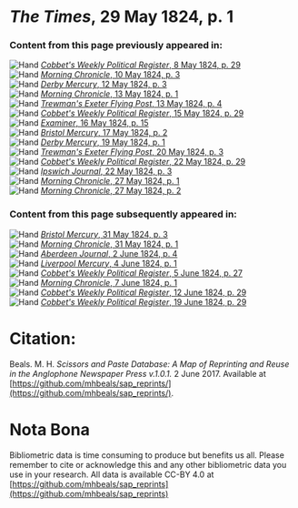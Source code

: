 # *The Times*, 29 May 1824, p. 1  
  
### Content from this page previously appeared in:  
![Hand](http://scissorsandpaste.net/wp-content/uploads/2017/06/smallhandpointer.png) [*Cobbet's Weekly Political Register*, 8 May 1824, p. 29](https://mhbeals.github.io/sap_html/Cobbet's-Weekly-Political-Register/Cobbet's-Weekly-Political-Register-8-May-1824-p-29)  
![Hand](http://scissorsandpaste.net/wp-content/uploads/2017/06/smallhandpointer.png) [*Morning Chronicle*, 10 May 1824, p. 3](https://mhbeals.github.io/sap_html/Morning-Chronicle/Morning-Chronicle-10-May-1824-p-3)  
![Hand](http://scissorsandpaste.net/wp-content/uploads/2017/06/smallhandpointer.png) [*Derby Mercury*, 12 May 1824, p. 3](https://mhbeals.github.io/sap_html/Derby-Mercury/Derby-Mercury-12-May-1824-p-3)  
![Hand](http://scissorsandpaste.net/wp-content/uploads/2017/06/smallhandpointer.png) [*Morning Chronicle*, 13 May 1824, p. 1](https://mhbeals.github.io/sap_html/Morning-Chronicle/Morning-Chronicle-13-May-1824-p-1)  
![Hand](http://scissorsandpaste.net/wp-content/uploads/2017/06/smallhandpointer.png) [*Trewman's Exeter Flying Post*, 13 May 1824, p. 4](https://mhbeals.github.io/sap_html/Trewman's-Exeter-Flying-Post/Trewman's-Exeter-Flying-Post-13-May-1824-p-4)  
![Hand](http://scissorsandpaste.net/wp-content/uploads/2017/06/smallhandpointer.png) [*Cobbet's Weekly Political Register*, 15 May 1824, p. 29](https://mhbeals.github.io/sap_html/Cobbet's-Weekly-Political-Register/Cobbet's-Weekly-Political-Register-15-May-1824-p-29)  
![Hand](http://scissorsandpaste.net/wp-content/uploads/2017/06/smallhandpointer.png) [*Examiner*, 16 May 1824, p. 15](https://mhbeals.github.io/sap_html/Examiner/Examiner-16-May-1824-p-15)  
![Hand](http://scissorsandpaste.net/wp-content/uploads/2017/06/smallhandpointer.png) [*Bristol Mercury*, 17 May 1824, p. 2](https://mhbeals.github.io/sap_html/Bristol-Mercury/Bristol-Mercury-17-May-1824-p-2)  
![Hand](http://scissorsandpaste.net/wp-content/uploads/2017/06/smallhandpointer.png) [*Derby Mercury*, 19 May 1824, p. 1](https://mhbeals.github.io/sap_html/Derby-Mercury/Derby-Mercury-19-May-1824-p-1)  
![Hand](http://scissorsandpaste.net/wp-content/uploads/2017/06/smallhandpointer.png) [*Trewman's Exeter Flying Post*, 20 May 1824, p. 3](https://mhbeals.github.io/sap_html/Trewman's-Exeter-Flying-Post/Trewman's-Exeter-Flying-Post-20-May-1824-p-3)  
![Hand](http://scissorsandpaste.net/wp-content/uploads/2017/06/smallhandpointer.png) [*Cobbet's Weekly Political Register*, 22 May 1824, p. 29](https://mhbeals.github.io/sap_html/Cobbet's-Weekly-Political-Register/Cobbet's-Weekly-Political-Register-22-May-1824-p-29)  
![Hand](http://scissorsandpaste.net/wp-content/uploads/2017/06/smallhandpointer.png) [*Ipswich Journal*, 22 May 1824, p. 3](https://mhbeals.github.io/sap_html/Ipswich-Journal/Ipswich-Journal-22-May-1824-p-3)  
![Hand](http://scissorsandpaste.net/wp-content/uploads/2017/06/smallhandpointer.png) [*Morning Chronicle*, 27 May 1824, p. 1](https://mhbeals.github.io/sap_html/Morning-Chronicle/Morning-Chronicle-27-May-1824-p-1)  
![Hand](http://scissorsandpaste.net/wp-content/uploads/2017/06/smallhandpointer.png) [*Morning Chronicle*, 27 May 1824, p. 2](https://mhbeals.github.io/sap_html/Morning-Chronicle/Morning-Chronicle-27-May-1824-p-2)  
  
### Content from this page subsequently appeared in:  
![Hand](http://scissorsandpaste.net/wp-content/uploads/2017/06/smallhandpointer.png) [*Bristol Mercury*, 31 May 1824, p. 3](https://mhbeals.github.io/sap_html/Bristol-Mercury/Bristol-Mercury-31-May-1824-p-3)  
![Hand](http://scissorsandpaste.net/wp-content/uploads/2017/06/smallhandpointer.png) [*Morning Chronicle*, 31 May 1824, p. 1](https://mhbeals.github.io/sap_html/Morning-Chronicle/Morning-Chronicle-31-May-1824-p-1)  
![Hand](http://scissorsandpaste.net/wp-content/uploads/2017/06/smallhandpointer.png) [*Aberdeen Journal*, 2 June 1824, p. 4](https://mhbeals.github.io/sap_html/Aberdeen-Journal/Aberdeen-Journal-2-June-1824-p-4)  
![Hand](http://scissorsandpaste.net/wp-content/uploads/2017/06/smallhandpointer.png) [*Liverpool Mercury*, 4 June 1824, p. 1](https://mhbeals.github.io/sap_html/Liverpool-Mercury/Liverpool-Mercury-4-June-1824-p-1)  
![Hand](http://scissorsandpaste.net/wp-content/uploads/2017/06/smallhandpointer.png) [*Cobbet's Weekly Political Register*, 5 June 1824, p. 27](https://mhbeals.github.io/sap_html/Cobbet's-Weekly-Political-Register/Cobbet's-Weekly-Political-Register-5-June-1824-p-27)  
![Hand](http://scissorsandpaste.net/wp-content/uploads/2017/06/smallhandpointer.png) [*Morning Chronicle*, 7 June 1824, p. 1](https://mhbeals.github.io/sap_html/Morning-Chronicle/Morning-Chronicle-7-June-1824-p-1)  
![Hand](http://scissorsandpaste.net/wp-content/uploads/2017/06/smallhandpointer.png) [*Cobbet's Weekly Political Register*, 12 June 1824, p. 29](https://mhbeals.github.io/sap_html/Cobbet's-Weekly-Political-Register/Cobbet's-Weekly-Political-Register-12-June-1824-p-29)  
![Hand](http://scissorsandpaste.net/wp-content/uploads/2017/06/smallhandpointer.png) [*Cobbet's Weekly Political Register*, 19 June 1824, p. 29](https://mhbeals.github.io/sap_html/Cobbet's-Weekly-Political-Register/Cobbet's-Weekly-Political-Register-19-June-1824-p-29)  


# Citation: 

Beals. M. H. *Scissors and Paste Database: A Map of Reprinting and Reuse in the Anglophone Newspaper Press v.1.0.1.* 2 June 2017. Available at [https://github.com/mhbeals/sap_reprints/](https://github.com/mhbeals/sap_reprints/). 

# Nota Bona

Bibliometric data is time consuming to produce but benefits us all. Please remember to cite or acknowledge this and any other bibliometric data you use in your research. All data is available CC-BY 4.0 at [https://github.com/mhbeals/sap_reprints](https://github.com/mhbeals/sap_reprints)